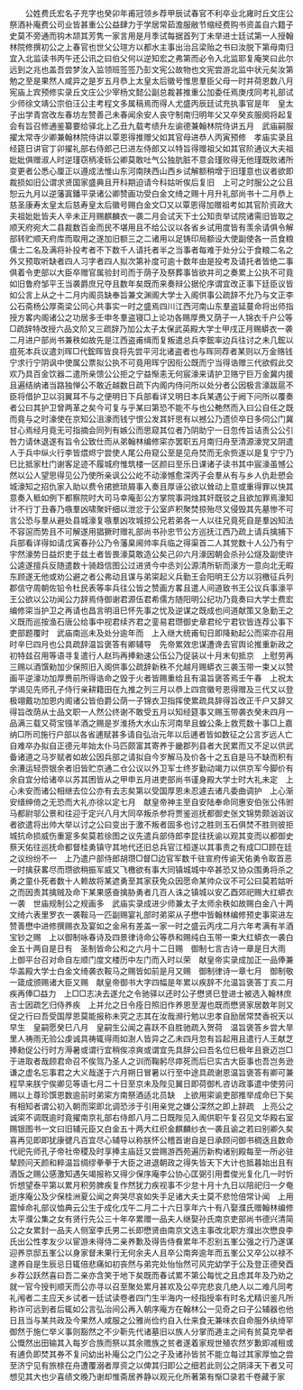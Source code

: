 <!-- { "loadSidebar": true } -->
　　公姓费氏宏名子充字也癸卯年甫冠领乡荐甲辰试春官不利卒业北雍时丘文庄公祭酒补庵费公司业皆甚重公公益肆力于学居常茹澹服敝节缩经费购书资盖自六籍子史莫不旁通而钩木颉其芳隽一家言用是月季试每据首列丁未举进士廷试第一人授翰林院修撰初公之上春官也世父公瑄方以都水主事出治吕梁贻之书曰汝脱下第母南归宜入北监读书丙午还公讯之曰伯父何以逆知宏之弗第而必令入北监耶复庵笑曰此尔远到之兆也盖吾尝梦汝入监领班签签乃彭文宪公故物也文宪尝游北监中状元矣汝第勉之至是果然人咸异之是岁五月恭上太皇太后徽号惟思羣臣父母一时并荷恩数八月　宪庙上宾预修实录丘文庄公少宰杨文懿公副总裁甚推重公加委任焉庚戌同考礼部试少师徐文靖公宗伯汪公主考程文多属稿焉而得人尤盛丙辰廷试充执事官是年　皇太子出学青宫改左春坊左赞善己未春闻余安人丧守制南归明年父又卒癸亥服阕将起复会有旨召修通鉴纂要给驿北上乙丑九载考绩升左谕德兼翰林院侍讲五月　武庙嗣服擢太常寺少卿兼翰林院侍讲以覃恩得推赠父如其官母进恭人丙寅预修　孝庙实录且经筵日讲官丁卯擢礼部右侍郎己巳进左侍郎又以特旨得赠祖父如其官阶通议大夫祖妣妣俱赠淑人时逆瑾窃柄凌轹公卿莫敢吐气公独肮脏不意会瑾败得无他瑾既败诸所变更者公悉心厘正以遵成法惟山东河南陕西山西乡试解额稍增于旧瑾意也议者欲即裁损如旧公谓求贤国家盛典且开科期迫请今科姑听俟后复旧　上可之时服公之公且恕云九月以逆藩寘鐇平录诸公卿赞画功受白金文绮之赐十月升礼部尚书十二月恭上慈圣康寿太皇太后慈寿皇太后徽号赐白金文□又以覃恩得加赠祖考如其官阶资政大夫祖妣妣皆夫人辛未正月赐麒麟衣一袭二月会试天下士公知贡举试院诸需旧皆取之顺天府宛大二县裁数百金而民不堪用且不给公议以各省乡试用度皆有羡余请俱令解部转贮顺天府库而取用之遂加旧额三之二诸用以足铸印局额设大使副使各一员食粮儒士二名及满将补投考者不下数千人请托者半之当事者每难于处分公于食粮二名之外又预取听缺者四人习字者四人拟次第补度可逾十数年由是投考及请托者皆绝二事俱着令吏部以大臣卒赠官属验封司而于荫子及祭葬事皆欲并司之奏累上公执不可竟如旧鲁府邹平王当袭爵庶兄夺且数年矣既而来奏辩公据伦序谓宜改正事下廷臣议皆如公言上从之十二月内阁员缺奉旨兼文渊阁大学士入阁供事公疏辞不允乃与文正李公石斋杨公厚斋梁公同心共事实一时之盛焉四川江西河南山东羣盗延蔓命将出师指授方畧内阁诸公之功居多壬申冬羣盗寝□上论功各赐厚赉又荫子一人锦衣千户公等□疏辞特改授六品文阶又三疏辞乃加公太子太保武英殿大学士甲戌正月赐蟒衣一袭二月进户部尚书兼秩如故先是江西盗甫缉而复叛遣总兵李鋐率边兵往讨之未几鋐以疽死本兵议遣刘晖□代鋐晖皆良将先尝平河北诸盗者也与晖同荐者某则以万金赂钱宁求行宁阴讽中使属公票拟公执不可竟用晖宁因衔公既而宁当得诰赠三代欲假此交欢乃具百金饮器二遣所亲馈公公拒之宁益惭恚无何宸濠来请护卫赂宁巨万金冀内援且遍结纳诸当路独惮公不敢近越数日疏下内阁内侍问所以处分者公因极言濠跋扈不臣将借护卫以羽翼耳不与之便明日下兵部看详又明日本兵某遇公于阙下问所以覆奏者公曰其护卫曾两革之矣今可复与乎某曰第恐不能不与也公艴然而入曰公自任之既而竟与之时濠使在京知公沮濠而钱宁恨公发其奸思有以撼公乃遗侦卒日多伺公门冀甘心焉经月竟无可指摘会同列有嫉公而思窥其位者乃阴助宁一日忽传旨诘责公公引咎力请休退遂有旨令公致仕而从弟翰林编修寀亦罢职五月南归舟至清源濠党又阴遣人于兵中纵火行李皆煨烬宁尝使人尾公舟窥公至是见舟焚而无余赀遂以是复宁宁乃巳比抵家杜门谢客足迹不履城府惟筑楼一区颜曰至乐日课诸子读书其中宸濠虽憾公然以公人望思得见公乃使所亲讽公公屹不动濠憾愈深丙子会羣从有与乡人仇赴愬会城濠知之招仇家入助以费令捃摭琐屑事入奏且厚诬公欲以耸动上意或重得罪以快其意奏入秪如例下都察院时大司马幸庵彭公方掌院事洞烛其奸既驳之且欲加罪焉濠知计不行丁丑春乃嗾羣凶啸聚奸细以泄忿于公室庐积聚焚掠殆尽又侵毁其先墓惨不可言公恐与羣从避处县城濠复嗾羣凶攻城掠公兄若弟各一人以往兄竟死自是羣凶知法不容逭而势且不可解遂用猖獗时赠礼部尚书孙忠节公方巡抚江西乃疏上请兵擒捕下兵部看详得如请戊寅春孙公乃令藩臬阃帅率兵临之得渠首二人其党数十人公乃有宁宇然濠势日益炽吏于兹土者皆畏濠莫敢造公矣己卯六月濠因朝会杀孙公燧及副使许公逵遂擅兵反随遣数十骑趋信图公过进贤今中丞刘公源清所斩而濠方一意向北无暇东顾遂无他或劝公避之者公弗动且谋与弟寀起义兵勤王会阳明王公方以羽檄征兵列郡信守周朝佐铅令杜民表等率兵往公皆之赞画方畧且遣人间道致书王公议兵事濠平王公欲以公功闻公力辞焉侍御谢君源伍君希儒方随阳明公纪功乃竟奏曰大学士费宏编修寀当护卫之再请也昌言明沮巳怀先事之忧及逆谋之既成也间道献策又急勤王之义既而巡按渔石唐公给事中视君续齐君之銮易君瓒御史章君纶宁君钦皆连荐公事下吏部题覆时　武庙南巡未及处分逾年而　上入继大统甫旬日即降勑起公而寀亦召用时辛巳四月也公具疏辞温旨褒答有卿辅导　先帝累效忠谋遭谗去官舆论推重新政之初特兹召用等语寻复遣行人赵玙再捧勑速公伍公乃促装以十月末旬抵京　上慰劳再三赐以酒馔勑加少保照旧入阁供事公疏辞新秩不允越月赐蟒衣三袭玉带一束乂以赞画平逆濠功加厚赉前所得诰命之毁于火者皆赐重给且有温旨褒答焉壬午春　上祝太学谒见先师孔子侍行亲耕籍田在九推之列三月以恭上四宫徽号恩得赠及三代又以登极翊戴功加恩内阁诸公皆伯爵公荫一子锦衣卫指挥使累疏具辞得旨改正千户又辞又得旨改荫从士品文职一人然公终谢不敢受五月以知经筵事又赐玉带袭衣癸未四月一品满三载又荷宝镪羊酒之赐是岁淮扬大水山东河南旱且蝗公条上救荒数十事□上嘉纳□所司施行户部以各省逋赋甚多请自弘治元年以后逋者皆如数征之公言岁远人亡自难卒办拟自正德元年始太仆马匹颇富其寄养于畿郡列县者大民累而又不足以供武备诸道之马岁赋者如故公因兵部之请拟自今岁解马及价各十之五自是马不缺而积有余漕运轻赍银余者旧皆贮京通二仓公议以外卫军士终岁勤动竭力以供京军今脚价有余自宜分给诸卒以苏其困皆从之甲申五月进吏部尚书谨身殿大学士时大礼未定　上心未安而诸公相继去位公亦有去志矣第以受国厚恩未忍遽去诸凡委曲调护　上心渐安缙绅倚之无恐而大礼亦徐以定七月　献皇帝神主至自安陆奉命同惠安伯张公伟驸马都尉邬公景和往迎于定兴八月大同卒叛杀参将贾鉴巡抚都御史张文锦势颇汹汹议者欲遣将出帅大举以讨之公曰变出于激不叛者固多也讨之胜则玉石俱焚不胜则彼拒城抗命损威伤重寔多矣莫若徐图之议先遣兵部侍郎李昆往抚谕以观其变而以都御史蔡天佑往巡抚命都督桂勇镇守其地代还旧总兵官江桓遂以其事责之有成□□顾在廷之议纷纷不一　上乃遣户部侍郎胡瓒□督□边官军数千驻宣府传谕天佑勇令取首恶一时擒获畧尽而瓒欲稍振军威又飞檄欲有事大同镇城城中卒甚恐又协众围勇将杀之勇之童仆死者数十人赖故将某遮勇至其家获免众因愿命某帅众议不可公曰莫若姑听之而因责其擒贼及命下某果感奋擒胁勇者几百人诛之镇城以安乙酉郊祀赐大红蟒衣一袭　世庙规制公之规画多　武庙实录成进少师兼太子太师余秩如故赐白金八十两文绮六表里罗衣一袭鞍马一匹副赐宴礼部时弟寀从子懋中皆翰林编修预史事寀进左赞善懋中进修撰赐衣及宴如之金帛有差盖一家一时之盛云丙戌二月六年考满有羊酒宝钞之赐　上以御制咏春诗及四景律诗命公等恭和赐纯白玉带一束大红蟒衣一袭白金五十两自是日有　圣制皆命公和之六月十二日赐　御制七言古诗一章是日大雨　上御平台召对命自左顺门度文楼历中左门而入时以荣　献皇帝实录成加正一品俸兼华盖殿大学士白金文绮袭衣鞍马之赐皆如前是月又赐　御制律诗一章七月　御制敬一箴成颁赐诸大臣又赐　献皇帝御书大字四幅是年累以疾辞不允温旨褒答丁亥二月疾再俸□益力　上□□志决去遂允之令驰驿以还时公子懋贤巳登进士被选入翰林庶吉士因疏乞归侍养疾　上并允之日令痊日照旧作养恩至渥也既而懋贤家居数年则又促之行曰吾受国厚恩莫能报称未究之志其在汝哉濒行勉以忠孝自励居常焚香祝天以早生　皇嗣愿癸巳八月　皇嗣生公闻之喜跃不自胜驰疏入贺荷　温旨褒答乡尝大旱里人祷雨无验公虔诚具祷辄得雨如澍人皆异之乙未四月忽有旨起用且遣行人王献芝捧勑促公行时方溽暑或谓行宜稍俟凉爽或谓宜先具辞公曰吾名位巳极年且衰迈岂□于进取者哉顾君命召不俟驾乃圣人之训而鞠躬尽瘁死而后巳实古大臣事也吾岂务逊谦之虚名忘事君之大义哉遂于六月朔日冒暑以行至中途具疏谢恩温旨褒答有卿可兼程早来朕宁俟卿见等语七月二十日至京未及陛见翼日即荷御札咨访政事遣中使劳问赐以上尊珍馔恩数逾前时弟寀方南祭酒适北员缺　上欲用寀谕吏部推举成命巳下矣有相知者谓公初入朝而寀即北调恐涉于引用亲党之嫌公深然之即上辞疏　上亮公之诚寀不调既逾时竟擢南京礼部右侍郎八月二日既陛见入阁供职午复召见文华殿右室赐银图书一文曰旧辅元臣又白金五十两大红织金麒麟纱衣一袭且谕之若曰别卿久矣喜再见即即犹康徤凡百宜尽心辅导以称朕怀公稽首谢自是日承顾问御书稠迭且数命代祀先师孔子帝社帝稷及时享捧主庙廷又尝赐游西苑遍历新构诸别殿每至一所必驻辇顾问天颜和粹温旨绸缪拳拳于大臣之进退朝政之得失皆天下大计也抵暮始出且有酒饭之赐公感激知遇矢竭报称又得少保序庵李公协心匡弼引用耆俊光复化几一时忻忻想望泰平第以累月积劳脾疾复作然犹力疾视事不少怠十月十九日以陪祀归一夕奄逝序庵公及少保桂洲夏公闻之奔哭尽哀如失手足诸大夫士莫不悲怆倍常讣闻　上用震悼命礼部议恤典云公生于成化戊午二月二十六日享年六十有八娶濮氏赠翰林编修太平濮公集之女有贤行先公三十年卒累赠一品夫人继娶孙氏南京吏部尚书德兴清简公之女累封一品夫人侧室李氏男二长即懋贤由南京文选主事改北职方濮出次懋良李氏出公性孝友少以宦游未得侍二亲养歉及得告侍飬累年不忍别五峯公强之行乃遂谋迎养京邸五峯公以身家督未果行无何余夫人且卒公南奔逾年而五峯公又卒公以禄不逮养自是生辰忌日辄倍悲痛如初丧然与弟完处怡怡然可风完幼学于公及登正德癸酉乡荐公跃然喜曰吾二亲亦含笑于地下矣既而春试累不第公每忧之且虑其年及乃劝之就一官今授判顺天而公亦寻以召至聚处累月甚欢及公卒完悲哀几绝人以二难凡同考礼闱者二主应天乡试者一廷试读卷者四门生半海内一经指授率有时名尤精识鉴凡所称诈可远到者后辄如公言弘治间公再入朝序庵方在翰林公一见奇之曰子公辅器也他日且当与某共政及今果然人咸服之公雅尚俭约自入仕来食无兼味衣自命服外纨绮罕御然于施仁举义事则豁然之不少靳先代诸墓旧以族人分掌而逓主之间有贫莫克举者公慨然出田输其入每岁合族而祭以其余赡族之贫者遂着家规世殖农然岁歉即减租或有逋负即焚其券不复问幼出补庵公之门公之子及诸孙皆贫不能立每过其家厚恤之尝至济宁见有旅榇在舟遭覆溺者厚资之以俾其归即公之细若此则公之阴泽天下者又可想见其大也少喜绩文晚乃谢却惟斋居养静以观元化所著第有惭□录若千卷藏于家 
